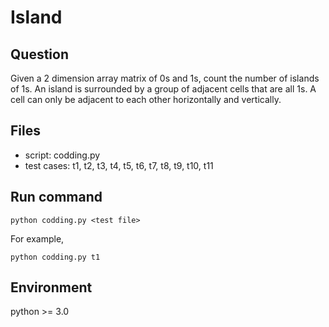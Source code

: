 # Island

## Question
Given a 2 dimension array matrix of 0s and 1s, count the number of islands of 1s. 
An island is surrounded by a group of adjacent cells that are all 1s. 
A cell can only be adjacent to each other horizontally and vertically.

## Files
* script: codding.py
* test cases: t1, t2, t3, t4, t5, t6, t7, t8, t9, t10, t11

## Run command
```
python codding.py <test file>
```
For example, 
```
python codding.py t1
```

## Environment
python >= 3.0
